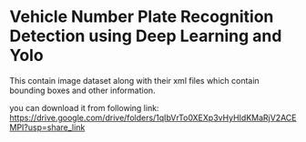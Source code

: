 # Vehicle Number Plate Recognition Detection using Deep Learning and Yolo


This contain image dataset along with their xml files which contain bounding boxes and other information.

you can download it from following link:
https://drive.google.com/drive/folders/1qIbVrTo0XEXp3vHyHIdKMaRjV2ACEMPI?usp=share_link

